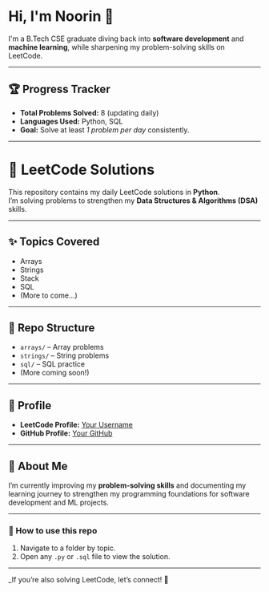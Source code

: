 # Hi, I'm Noorin 👋  

I'm a B.Tech CSE graduate diving back into **software development** and **machine learning**, while sharpening my problem-solving skills on LeetCode.

---

## 🏆 Progress Tracker
- **Total Problems Solved:** 8 (updating daily)
- **Languages Used:** Python, SQL  
- **Goal:** Solve at least *1 problem per day* consistently.

---
# 🚀 LeetCode Solutions

This repository contains my daily LeetCode solutions in **Python**.  
I’m solving problems to strengthen my **Data Structures & Algorithms (DSA)** skills.

---

## ✨ Topics Covered
- Arrays
- Strings  
- Stack  
- SQL  
- (More to come...)

---
## 📂 Repo Structure
- `arrays/` – Array problems
- `strings/` – String problems
- `sql/` – SQL practice
- (More coming soon!)

---

## 🔗 Profile
- **LeetCode Profile:** [Your Username](https://leetcode.com/u/Iv0oSJDN2k/)
- **GitHub Profile:** [Your GitHub](https://github.com/noorinrahila)

---

## 🚀 About Me
I’m currently improving my **problem-solving skills** and documenting my learning journey to strengthen my programming foundations for software development and ML projects.

---
### 📝 How to use this repo
1. Navigate to a folder by topic.  
2. Open any `.py` or `.sql` file to view the solution.  

---

_If you’re also solving LeetCode, let’s connect! 🚀


